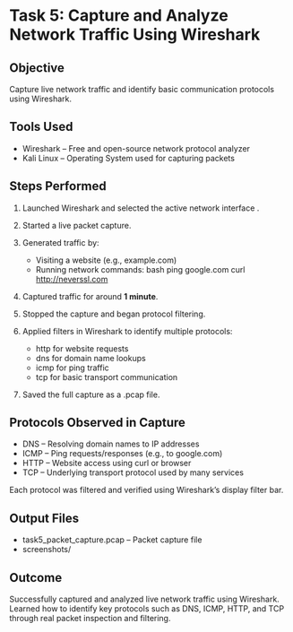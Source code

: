 # Task 5: Capture and Analyze Network Traffic Using Wireshark

## Objective  
Capture live network traffic and identify basic communication protocols using Wireshark.

## Tools Used  
- Wireshark – Free and open-source network protocol analyzer  
- Kali Linux – Operating System used for capturing packets

## Steps Performed

1. Launched Wireshark and selected the active network interface .
2. Started a live packet capture.
3. Generated traffic by:
   - Visiting a website (e.g., example.com)
   - Running network commands:
     bash
     ping google.com
     curl http://neverssl.com

4. Captured traffic for around **1 minute**.
5. Stopped the capture and began protocol filtering.
6. Applied filters in Wireshark to identify multiple protocols:
   - http for website requests
   - dns for domain name lookups
   - icmp for ping traffic
   - tcp for basic transport communication
7. Saved the full capture as a .pcap file.

## Protocols Observed in Capture

- DNS – Resolving domain names to IP addresses  
- ICMP – Ping requests/responses (e.g., to google.com)  
- HTTP – Website access using curl or browser  
- TCP – Underlying transport protocol used by many services

Each protocol was filtered and verified using Wireshark’s display filter bar.

## Output Files

- task5_packet_capture.pcap – Packet capture file
- screenshots/ 

## Outcome  
Successfully captured and analyzed live network traffic using Wireshark. Learned how to identify key protocols such as DNS, ICMP, HTTP, and TCP through real packet inspection and filtering.
